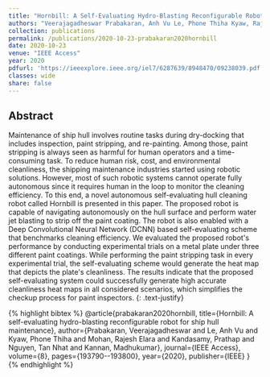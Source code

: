 ```yaml
---
title: "Hornbill: A Self-Evaluating Hydro-Blasting Reconfigurable Robot for Ship Hull Maintenance"
authors: "Veerajagadheswar Prabakaran, Anh Vu Le, Phone Thiha Kyaw, Rajesh Elara Mohan, Prathap Kandasamy, Tan Nhat Nguyen, Madhukumar Kannan"
collection: publications
permalink: /publications/2020-10-23-prabakaran2020hornbill
date: 2020-10-23
venue: "IEEE Access"
year: 2020
pdfurl: 'https://ieeexplore.ieee.org/iel7/6287639/8948470/09238039.pdf'
classes: wide
share: false
---
```


## Abstract

Maintenance of ship hull involves routine tasks during dry-docking that includes inspection, paint stripping, and re-painting. Among those, paint stripping is always seen as harmful for human operators and a time-consuming task. To reduce human risk, cost, and environmental cleanliness, the shipping maintenance industries started using robotic solutions. However, most of such robotic systems cannot operate fully autonomous since it requires human in the loop to monitor the cleaning efficiency. To this end, a novel autonomous self-evaluating hull cleaning robot called Hornbill is presented in this paper. The proposed robot is capable of navigating autonomously on the hull surface and perform water jet blasting to strip off the paint coating. The robot is also enabled with a Deep Convolutional Neural Network (DCNN) based self-evaluating scheme that benchmarks cleaning efficiency. We evaluated the proposed robot's performance by conducting experimental trials on a metal plate under three different paint coatings. While performing the paint stripping task in every experimental trial, the self-evaluating scheme would generate the heat map that depicts the plate's cleanliness. The results indicate that the proposed self-evaluating system could successfully generate high accurate cleanliness heat maps in all considered scenarios, which simplifies the checkup process for paint inspectors.
{: .text-justify}

{% highlight bibtex %}
@article{prabakaran2020hornbill,
  title={Hornbill: A self-evaluating hydro-blasting reconfigurable robot for ship hull maintenance},
  author={Prabakaran, Veerajagadheswar and Le, Anh Vu and Kyaw, Phone Thiha and Mohan, Rajesh Elara and Kandasamy, Prathap and Nguyen, Tan Nhat and Kannan, Madhukumar},
  journal={IEEE Access},
  volume={8},
  pages={193790--193800},
  year={2020},
  publisher={IEEE}
}
{% endhighlight %}
